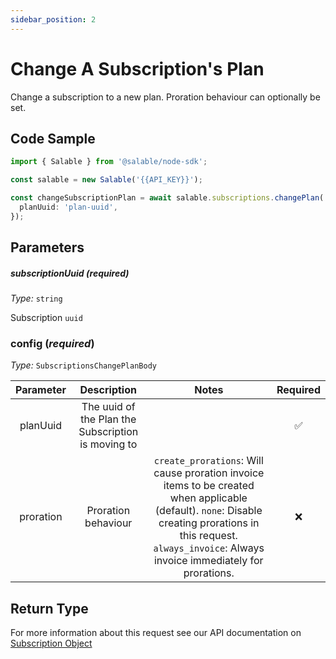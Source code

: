 ```yaml
---
sidebar_position: 2
---
```


# Change A Subscription's Plan

Change a subscription to a new plan. Proration behaviour can optionally be set.

## Code Sample

```typescript
import { Salable } from '@salable/node-sdk';

const salable = new Salable('{{API_KEY}}');

const changeSubscriptionPlan = await salable.subscriptions.changePlan('subscription-uuid', {
  planUuid: 'plan-uuid',
});
```

## Parameters

##### subscriptionUuid (_required_)

_Type:_ `string`

Subscription `uuid`

### config (_required_)

_Type:_ `SubscriptionsChangePlanBody`

| **Parameter** |                  **Description**                   |                                                                                                     **Notes**                                                                                                      | **Required** |
| :-----------: | :------------------------------------------------: | :----------------------------------------------------------------------------------------------------------------------------------------------------------------------------------------------------------------: | :----------: |
|   planUuid    | The uuid of the Plan the Subscription is moving to |                                                                                                                                                                                                                    |      ✅      |
|   proration   |                Proration behaviour                 | `create_prorations`: Will cause proration invoice items to be created when applicable (default). `none`: Disable creating prorations in this request. `always_invoice`: Always invoice immediately for prorations. |      ❌      |

## Return Type

For more information about this request see our API documentation on [Subscription Object](https://docs.salable.app/api#tag/Subscriptions/operation/getSubscriptionByUuid)
